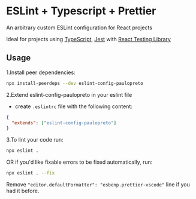 # ESLint + Typescript + Prettier

An arbitrary custom ESLint configuration for React projects

Ideal for projects using [TypeScript](https://www.typescriptlang.org/), [Jest](https://jestjs.io/) with [React Testing Library](https://testing-library.com/docs/react-testing-library/intro/)

## Usage

1.Install peer dependencies:

```bash
npx install-peerdeps --dev eslint-config-paulopreto
```

2.Extend eslint-config-paulopreto in your eslint file

-  create `.eslintrc` file with the following content:

```json
{
  "extends": ["eslint-config-paulopreto"]
}
```

3.To lint your code run:

```bash
npx eslint .
```

OR if you'd like fixable errors to be fixed automatically, run:

```bash
npx eslint . --fix
```

Remove `"editor.defaultFormatter": "esbenp.prettier-vscode"` line if you had it before.